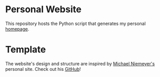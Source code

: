 # Personal Website

This repository hosts the Python script that generates my personal [homepage](https://j-beisswenger.github.io/).

# Template
The website's design and structure are inspired by [Michael Niemeyer's](https://m-niemeyer.github.io/) personal site. Check out his [GitHub](https://github.com/m-niemeyer/m-niemeyer.github.io)!
